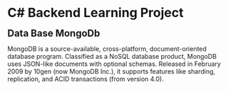 <span style="display: flex; align-items: center">
  <h1 style="margin: 0">C# Backend Learning Project</h1>
</span>

<br />

<span style="display: flex; align-items: center">
  <h2 style="margin: 0">Data Base MongoDb</h2>
</span>
<p>
MongoDB is a source-available, cross-platform, document-oriented database program. Classified as a NoSQL database product, MongoDB uses JSON-like documents with optional schemas. Released in February 2009 by 10gen (now MongoDB Inc.), it supports features like sharding, replication, and ACID transactions (from version 4.0).
</p>


